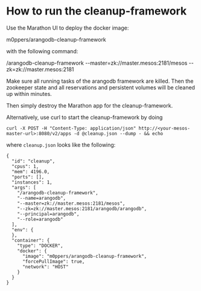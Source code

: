 How to run the cleanup-framework
================================

Use the Marathon UI to deploy the docker image:

  m0ppers/arangodb-cleanup-framework

with the following command:

  /arangodb-cleanup-framework --master=zk://master.mesos:2181/mesos --zk=zk://master.mesos:2181

Make sure all running tasks of the arangodb framework are killed.
Then the zookeeper state and all reservations and persistent volumes
will be cleaned up within minutes.

Then simply destroy the Marathon app for the cleanup-framework.

Alternatively, use curl to start the cleanup-framework by doing

    curl -X POST -H "Content-Type: application/json" http://<your-mesos-master-url>:8080/v2/apps -d @cleanup.json --dump - && echo

where `cleanup.json` looks like the following:


    {
      "id": "cleanup",
      "cpus": 1,
      "mem": 4196.0,
      "ports": [],
      "instances": 1,
      "args": [
        "/arangodb-cleanup-framework",
        "--name=arangodb",
        "--master=zk://master.mesos:2181/mesos",
        "--zk=zk://master.mesos:2181/arangodb/arangodb",
        "--principal=arangodb",
        "--role=arangodb"
      ],
      "env": {
      },
      "container": {
        "type": "DOCKER",
        "docker": {
          "image": "m0ppers/arangodb-cleanup-framework",
          "forcePullImage": true,
          "network": "HOST"
        }
      }
    }


